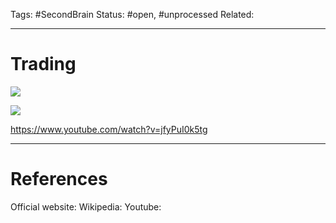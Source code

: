 Tags: #SecondBrain 
Status: #open, #unprocessed
Related: 

---
# Trading

![](https://www.youtube.com/watch?v=ftFptCxm5ZU)



![](https://www.youtube.com/watch?v=9_7DH3WpD_8&t=0s)

https://www.youtube.com/watch?v=jfyPuI0k5tg

---
# References
Official website:
Wikipedia:
Youtube:
